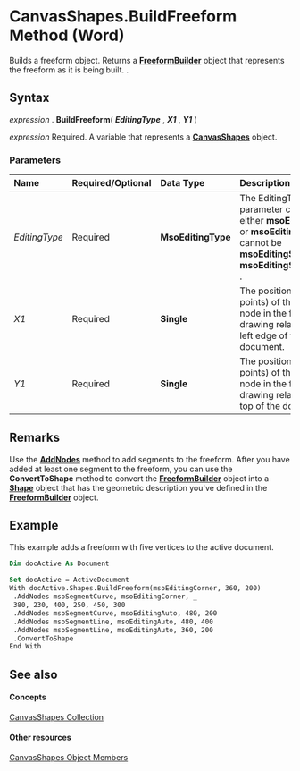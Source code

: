 
# CanvasShapes.BuildFreeform Method (Word)

Builds a freeform object. Returns a  **[FreeformBuilder](31e89628-4b50-ff72-ce3d-dc7c161dad3e.md)** object that represents the freeform as it is being built. .


## Syntax

 _expression_ . **BuildFreeform**( **_EditingType_** , **_X1_** , **_Y1_** )

 _expression_ Required. A variable that represents a **[CanvasShapes](f4b37915-7fde-2a21-0df0-fc3c97983900.md)** object.


### Parameters



|**Name**|**Required/Optional**|**Data Type**|**Description**|
|:-----|:-----|:-----|:-----|
| _EditingType_|Required| **MsoEditingType**|The EditingType parameter can be either  **msoEditingAuto** or **msoEditingCorner** ; cannot be **msoEditingSmooth** or **msoEditingSymmetric** .|
| _X1_|Required| **Single**|The position (in points) of the first node in the freeform drawing relative to the left edge of the document.|
| _Y1_|Required| **Single**|The position (in points) of the first node in the freeform drawing relative to the top of the document.|

## Remarks

Use the  **[AddNodes](793e869f-2365-1ef0-f2e4-d764f67f0cb9.md)** method to add segments to the freeform. After you have added at least one segment to the freeform, you can use the **ConvertToShape** method to convert the **[FreeformBuilder](31e89628-4b50-ff72-ce3d-dc7c161dad3e.md)** object into a **[Shape](604029ce-9b2f-9748-5d4e-b458796fa2f0.md)** object that has the geometric description you've defined in the **[FreeformBuilder](31e89628-4b50-ff72-ce3d-dc7c161dad3e.md)** object.


## Example

This example adds a freeform with five vertices to the active document.


```vb
Dim docActive As Document 
 
Set docActive = ActiveDocument 
With docActive.Shapes.BuildFreeform(msoEditingCorner, 360, 200) 
 .AddNodes msoSegmentCurve, msoEditingCorner, _ 
 380, 230, 400, 250, 450, 300 
 .AddNodes msoSegmentCurve, msoEditingAuto, 480, 200 
 .AddNodes msoSegmentLine, msoEditingAuto, 480, 400 
 .AddNodes msoSegmentLine, msoEditingAuto, 360, 200 
 .ConvertToShape 
End With
```


## See also


#### Concepts


[CanvasShapes Collection](f4b37915-7fde-2a21-0df0-fc3c97983900.md)
#### Other resources


[CanvasShapes Object Members](77b4d2f5-0ced-82ec-68ee-895c398d0c9f.md)
